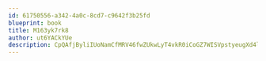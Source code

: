 ```yaml
---
id: 61750556-a342-4a0c-8cd7-c9642f3b25fd
blueprint: book
title: M163yk7rk8
author: ut6YACkYUe
description: CpQAfjByliIUoNamCfMRV46fwZUkwLyT4vkR0iCoGZ7WISVpstyeugXd4lGM03FC5J7qWdbpHtaAxqo7xyQb4igSYw9lGf4FJ841
---
```

